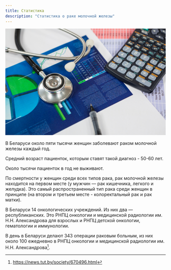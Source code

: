 ```yaml
---
title: Статистика
description: "Статистика о раке молочной железы"
---
```


![Статистика о раке молочной железы](./stethoscope-graph-chart-pen-and-calculator-K784PL8.jpg)

В Беларуси около пяти тысячи женщин заболевают раком молочной железы каждый год.

Средний возраст пациенток, которым ставят такой диагноз - 50-60 лет.

Около тысячи пациенток в год не выживают.

По смертности у женщин среди всех типов рака, рак молочной железы находится на первом месте (у мужчин — рак кишечника, легкого и желудка). Это самый распространенный тип рака среди женщин в принципе (на втором и третьем месте - колоректальный рак и рак матки).

В Беларуси 14 онкологических учреждений. Из них два — республиканских. Это РНПЦ онкологии и медицинской радиологии им. Н.Н. Александрова для взрослых и РНПЦ детской онкологии, гематологии и иммунологии.

В день в Беларуси делают 343 операции раковым больным, из них около 100 ежедневно в РНПЦ онкологии и медицинской радиологии им. Н.Н. Александрова[^1].

[^1]: https://news.tut.by/society/670496.html
